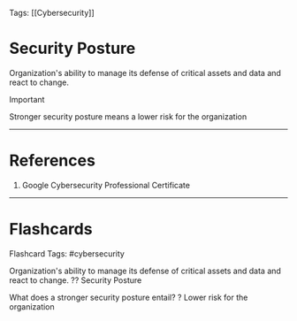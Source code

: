 Tags: [[Cybersecurity]]
# Security Posture

Organization's ability to manage its defense of critical assets and data and react to change.

>[!important] 
>Stronger security posture means a lower risk for the organization

---
# References

1. Google Cybersecurity Professional Certificate

---
# Flashcards

Flashcard Tags: #cybersecurity 

Organization's ability to manage its defense of critical assets and data and react to change.
??
Security Posture
<!--SR:!2024-06-02,27,270!2024-06-01,21,230-->

What does a stronger security posture entail?
?
Lower risk for the organization
<!--SR:!2024-05-12,13,270-->